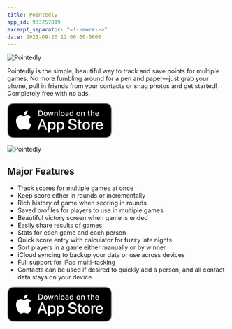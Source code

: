 ```yaml
---
title: Pointedly
app_id: 933257819
excerpt_separator: "<!--more-->"
date: 2021-09-20 12:00:00-0600
---
```


![Pointedly](https://media.bsn.design/data/pointedly/icon.png)

Pointedly is the simple, beautiful way to track and save points for multiple games. No more fumbling around for a pen and paper—just grab your phone, pull in friends from your contacts or snag photos and get started! Completely free with no ads.

[![Download](https://raw.githubusercontent.com/benjaminsnorris/media.bsn.design/gh-pages/images/app-store-badge.svg)](https://itunes.apple.com/app/apple-store/id933257819?pt=2131643&ct=BSNDesignWebsite&mt=8)

<!--more-->

![Pointedly](https://media.bsn.design/images/pointedly/PointedlyBanner-min.jpeg)

## Major Features

- Track scores for multiple games at once
- Keep score either in rounds or incrementally
- Rich history of game when scoring in rounds
- Saved profiles for players to use in multiple games
- Beautiful victory screen when game is ended
- Easily share results of games
- Stats for each game and each person
- Quick score entry with calculator for fuzzy late nights
- Sort players in a game either manually or by winner
- iCloud syncing to backup your data or use across devices
- Full support for iPad multi-tasking
- Contacts can be used if desired to quickly add a person, and all contact data stays on your device

[![Download](https://raw.githubusercontent.com/benjaminsnorris/media.bsn.design/gh-pages/images/app-store-badge.svg)](https://itunes.apple.com/app/apple-store/id933257819?pt=2131643&ct=BSNDesignWebsite&mt=8)